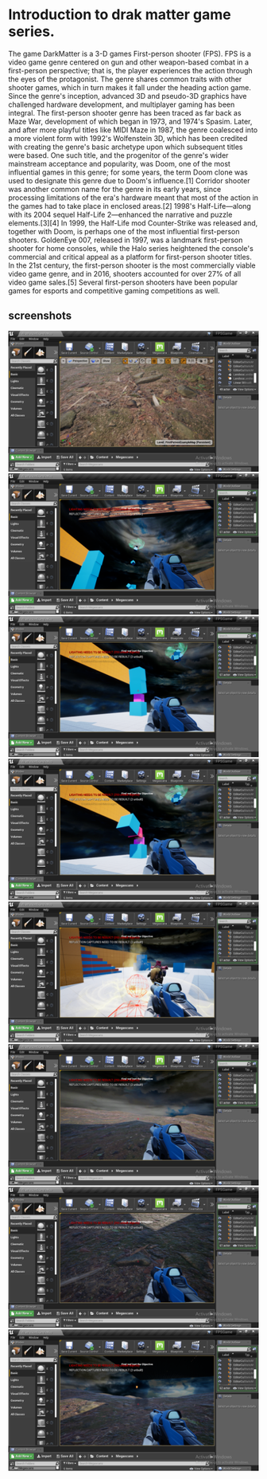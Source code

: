 # Introduction to drak matter game series.

The game DarkMatter is a 3-D games First-person shooter (FPS). FPS is a video game genre centered on gun and other weapon-based combat in a first-person perspective; that is, the player experiences the action through the eyes of the protagonist. The genre shares common traits with other shooter games, which in turn makes it fall under the heading action game. Since the genre's inception, advanced 3D and pseudo-3D graphics have challenged hardware development, and multiplayer gaming has been integral.
The first-person shooter genre has been traced as far back as Maze War, development of which began in 1973, and 1974's Spasim. Later, and after more playful titles like MIDI Maze in 1987, the genre coalesced into a more violent form with 1992's Wolfenstein 3D, which has been credited with creating the genre's basic archetype upon which subsequent titles were based. One such title, and the progenitor of the genre's wider mainstream acceptance and popularity, was Doom, one of the most influential games in this genre; for some years, the term Doom clone was used to designate this genre due to Doom's influence.[1] Corridor shooter was another common name for the genre in its early years, since processing limitations of the era's hardware meant that most of the action in the games had to take place in enclosed areas.[2]
1998's Half-Life—along with its 2004 sequel Half-Life 2—enhanced the narrative and puzzle elements.[3][4] In 1999, the Half-Life mod Counter-Strike was released and, together with Doom, is perhaps one of the most influential first-person shooters. GoldenEye 007, released in 1997, was a landmark first-person shooter for home consoles, while the Halo series heightened the console's commercial and critical appeal as a platform for first-person shooter titles. In the 21st century, the first-person shooter is the most commercially viable video game genre, and in 2016, shooters accounted for over 27% of all video game sales.[5] Several first-person shooters have been popular games for esports and competitive gaming competitions as well.

## screenshots

<img src="https://github.com/Chaitanyassr/Dark_Matterv1/blob/master/scrrenshots/Screenshot%20(174).png">
<img src="https://github.com/Chaitanyassr/Dark_Matterv1/blob/master/scrrenshots/Screenshot%20(175).png">
<img src="https://github.com/Chaitanyassr/Dark_Matterv1/blob/master/scrrenshots/Screenshot%20(176).png">
<img src="https://github.com/Chaitanyassr/Dark_Matterv1/blob/master/scrrenshots/Screenshot%20(177).png">
<img src="https://github.com/Chaitanyassr/Dark_Matterv1/blob/master/scrrenshots/Screenshot%20(178).png">
<img src="https://github.com/Chaitanyassr/Dark_Matterv1/blob/master/scrrenshots/Screenshot%20(179).png">
<img src="https://github.com/Chaitanyassr/Dark_Matterv1/blob/master/scrrenshots/Screenshot%20(180).png">
<img src="https://github.com/Chaitanyassr/Dark_Matterv1/blob/master/scrrenshots/Screenshot%20(181).png">

